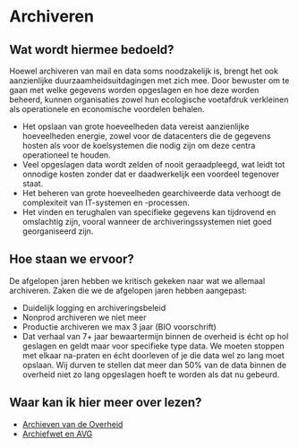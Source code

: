 # Archiveren

## Wat wordt hiermee bedoeld?
Hoewel archiveren van mail en data soms noodzakelijk is, brengt het ook aanzienlijke duurzaamheidsuitdagingen met zich mee. Door bewuster om te gaan met welke gegevens worden opgeslagen en hoe deze worden beheerd, kunnen organisaties zowel hun ecologische voetafdruk verkleinen als operationele en economische voordelen behalen.

- Het opslaan van grote hoeveelheden data vereist aanzienlijke hoeveelheden energie, zowel voor de datacenters die de gegevens hosten als voor de koelsystemen die nodig zijn om deze centra operationeel te houden.
- Veel opgeslagen data wordt zelden of nooit geraadpleegd, wat leidt tot onnodige kosten zonder dat er daadwerkelijk een voordeel tegenover staat.
- Het beheren van grote hoeveelheden gearchiveerde data verhoogt de complexiteit van IT-systemen en -processen.
- Het vinden en terughalen van specifieke gegevens kan tijdrovend en omslachtig zijn, vooral wanneer de archiveringssystemen niet goed georganiseerd zijn.

## Hoe staan we ervoor?
De afgelopen jaren hebben we kritisch gekeken naar wat we allemaal archiveren. Zaken die we de afgelopen jaren hebben aangepast:

- Duidelijk logging en archiveringsbeleid
- Nonprod archiveren we niet meer
- Productie archiveren we max 3 jaar (BIO voorschrift)
- Dat verhaal van 7+ jaar bewaartermijn binnen de overheid is écht op hol geslagen en geldt maar voor specifieke type data. We moeten stoppen met elkaar na-praten en écht doorleven of je die data wel zo lang moet opslaan. Wij durven te stellen dat meer dan 50% van de data binnen de overheid niet zo lang opgeslagen hoeft te worden als dat nu gebeurd. 

## Waar kan ik hier meer over lezen?
- <a href="https://www.rijksoverheid.nl/onderwerpen/archieven/archieven-van-de-overheid">Archieven van de Overheid</a>
- <a href="https://www.autoriteitpersoonsgegevens.nl/themas/overheid/archivering-door-de-overheid/archiefwet-en-avg">Archiefwet en AVG</a>





